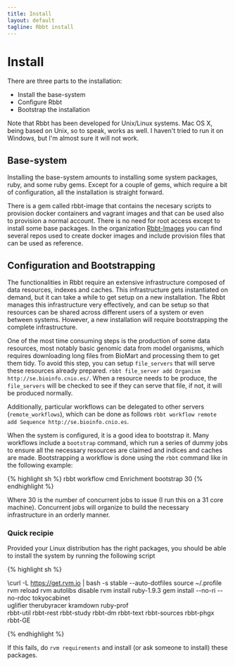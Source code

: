 ```yaml
---
title: Install
layout: default
tagline: Rbbt install
---
```


# Install

There are three parts to the installation:

* Install the base-system
* Configure Rbbt
* Bootstrap the installation

Note that Rbbt has been developed for Unix/Linux systems. Mac OS X, being based
on Unix, so to speak, works as well. I haven't tried to run it on Windows, but
I'm almost sure it will not work.

## Base-system

Installing the base-system amounts to installing some system packages, ruby,
and some ruby gems. Except for a couple of gems, which require a bit of
configuration, all the installation is straight forward.  

There is a gem called rbbt-image that contains the necesary scripts to
provision docker containers and vagrant images and that can be used also to
provision a normal account. There is no need for root access except to install
some base packages. In the organization [Rbbt-Images](https://github.com/Rbbt-Images) 
you can find several repos used to create docker images and include provision
files that can be used as reference.


## Configuration and Bootstrapping

The functionalities in Rbbt require an extensive infrastructure composed of
data resources, indexes and caches. This infrastructure gets instantiated on
demand, but it can take a while to get setup on a new installation. The Rbbt
manages this infrastructure very effectively, and can be setup so that
resources can be shared across different users of a system or even between
systems. However, a new installation will require bootstrapping the complete
infrastructure.

One of the most time consuming steps is the production of some data resources,
most notably basic genomic data from model organisms, which requires
downloading long files from BioMart and processing them to get them tidy. To
avoid this step, you can setup `file_servers` that will serve these resources
already prepared. `rbbt file_server add Organism http://se.bioinfo.cnio.es/`.
When a resource needs to be produce, the `file_servers` will be checked to see
if they can serve that file, if not, it will be produced normally.

Additionally, particular workflows can be delegated to other servers
(`remote_workflows`), which can be done as follows `rbbt workflow remote add
Sequence http://se.bioinfo.cnio.es`.

When the system is configured, it is a good idea to bootstrap it. Many
workflows include a `bootstrap` command, which run a series of dummy jobs to
ensure all the necessary resources are claimed and indices and caches are made.
Bootstrapping a workflow is done using the `rbbt` command like in the following
example:

{% highlight sh %}
rbbt workflow cmd Enrichment bootstrap 30
{% endhighlight %}

Where 30 is the number of concurrent jobs to issue (I run this on a 31 core
machine). Concurrent jobs will organize to build the necessary infrastructure
in an orderly manner.

### Quick recipie

Provided your Linux distribution has the right packages, you should be able to
install the system by running the following script

{% highlight sh %}

\curl -L https://get.rvm.io | bash -s stable --auto-dotfiles
source ~/.profile
rvm reload
rvm autolibs disable
rvm install ruby-1.9.3
gem install --no-ri --no-rdoc tokyocabinet \
  uglifier therubyracer kramdown ruby-prof \
  rbbt-util rbbt-rest rbbt-study rbbt-dm rbbt-text rbbt-sources rbbt-phgx rbbt-GE 

{% endhighlight %}

If this fails, do `rvm requirements` and install (or ask someone to install)
these packages.
